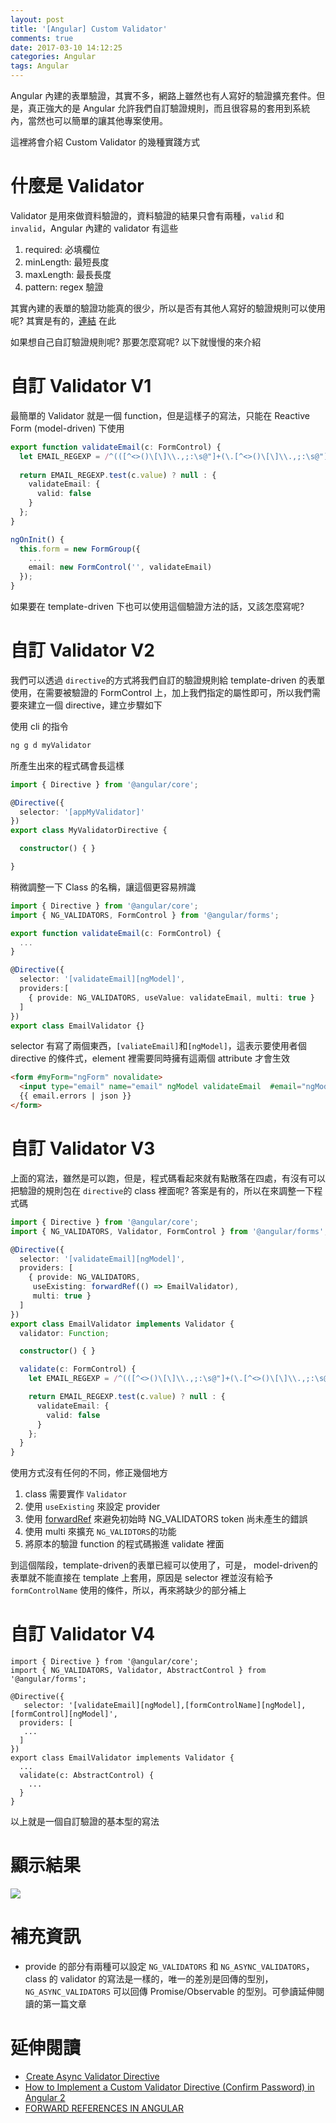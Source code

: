 ```yaml
---
layout: post
title: '[Angular] Custom Validator'
comments: true
date: 2017-03-10 14:12:25
categories: Angular
tags: Angular
---
```


Angular 內建的表單驗證，其實不多，網路上雖然也有人寫好的驗證擴充套件。但是，真正強大的是 Angular 允許我們自訂驗證規則，而且很容易的套用到系統內，當然也可以簡單的讓其他專案使用。

這裡將會介紹 Custom Validator 的幾種實踐方式

<!-- more -->

# 什麼是 Validator

Validator 是用來做資料驗證的，資料驗證的結果只會有兩種，`valid` 和 `invalid`，Angular 內建的 validator 有這些

1. required: 必填欄位
2. minLength: 最短長度
3. maxLength: 最長長度
4. pattern: regex 驗證

其實內建的表單的驗證功能真的很少，所以是否有其他人寫好的驗證規則可以使用呢? 其實是有的，[連結](https://github.com/yuyang041060120/ng2-validation) 在此

如果想自己自訂驗證規則呢? 那要怎麼寫呢? 以下就慢慢的來介紹

# 自訂 Validator V1

最簡單的 Validator 就是一個 function，但是這樣子的寫法，只能在 Reactive Form (model-driven) 下使用

```typescript
export function validateEmail(c: FormControl) {
  let EMAIL_REGEXP = /^(([^<>()\[\]\\.,;:\s@"]+(\.[^<>()\[\]\\.,;:\s@"]+)*)|(".+"))@((\[[0-9]{1,3}\.[0-9]{1,3}\.[0-9]{1,3}\.[0-9]{1,3}])|(([a-zA-Z\-0-9]+\.)+[a-zA-Z]{2,}))$/;
 
  return EMAIL_REGEXP.test(c.value) ? null : {
    validateEmail: {
      valid: false
    }
  };
}

ngOnInit() {
  this.form = new FormGroup({
    ...
    email: new FormControl('', validateEmail)
  });
}
```

如果要在 template-driven 下也可以使用這個驗證方法的話，又該怎麼寫呢?

# 自訂 Validator V2

我們可以透過 `directive`的方式將我們自訂的驗證規則給 template-driven 的表單使用，在需要被驗證的 FormControl 上，加上我們指定的屬性即可，所以我們需要來建立一個 directive，建立步驟如下

使用 cli 的指令

```typescript
ng g d myValidator
```

所產生出來的程式碼會長這樣

```typescript
import { Directive } from '@angular/core';

@Directive({
  selector: '[appMyValidator]'
})
export class MyValidatorDirective {

  constructor() { }

}	
```

稍微調整一下 Class 的名稱，讓這個更容易辨識

```typescript
import { Directive } from '@angular/core';
import { NG_VALIDATORS, FormControl } from '@angular/forms';

export function validateEmail(c: FormControl) {
  ...
}

@Directive({
  selector: '[validateEmail][ngModel]',
  providers:[
    { provide: NG_VALIDATORS, useValue: validateEmail, multi: true }
  ]
})
export class EmailValidator {}

```
selector 有寫了兩個東西，`[valiateEmail]`和`[ngModel]`，這表示要使用者個 directive 的條件式，element 裡需要同時擁有這兩個 attribute 才會生效

```html
<form #myForm="ngForm" novalidate>
  <input type="email" name="email" ngModel validateEmail  #email="ngModel">
  {{ email.errors | json }}
</form>
```

# 自訂 Validator V3

上面的寫法，雖然是可以跑，但是，程式碼看起來就有點散落在四處，有沒有可以把驗證的規則包在 `directive`的 class 裡面呢? 答案是有的，所以在來調整一下程式碼

```typescript
import { Directive } from '@angular/core';
import { NG_VALIDATORS, Validator, FormControl } from '@angular/forms';

@Directive({
  selector: '[validateEmail][ngModel]',
  providers: [
    { provide: NG_VALIDATORS, 
     useExisting: forwardRef(() => EmailValidator), 
     multi: true }
  ]
})
export class EmailValidator implements Validator {
  validator: Function;

  constructor() { }

  validate(c: FormControl) {
    let EMAIL_REGEXP = /^(([^<>()\[\]\\.,;:\s@"]+(\.[^<>()\[\]\\.,;:\s@"]+)*)|(".+"))@((\[[0-9]{1,3}\.[0-9]{1,3}\.[0-9]{1,3}\.[0-9]{1,3}])|(([a-zA-Z\-0-9]+\.)+[a-zA-Z]{2,}))$/;

    return EMAIL_REGEXP.test(c.value) ? null : {
      validateEmail: {
        valid: false
      }
    };
  }
}
```

使用方式沒有任何的不同，修正幾個地方

1.  class  需要實作 `Validator`
2.  使用 `useExisting` 來設定 provider
3.  使用 [forwardRef](https://angular.io/docs/ts/latest/api/core/index/forwardRef-function.html) 來避免初始時 NG_VALIDATORS token 尚未產生的錯誤
4.  使用 multi 來擴充 `NG_VALIDTORS`的功能
5.  將原本的驗證 function 的程式碼搬進  validate 裡面

到這個階段，template-driven的表單已經可以使用了，可是， model-driven的表單就不能直接在 template 上套用，原因是 selector 裡並沒有給予 `formControlName` 使用的條件，所以，再來將缺少的部分補上

# 自訂 Validator V4

```typescirpt
import { Directive } from '@angular/core';
import { NG_VALIDATORS, Validator, AbstractControl } from '@angular/forms';

@Directive({
   selector: '[validateEmail][ngModel],[formControlName][ngModel],[formControl][ngModel]',
  providers: [
   ...
  ]
})
export class EmailValidator implements Validator {
  ...
  validate(c: AbstractControl) {
    ...
  }
}
```

以上就是一個自訂驗證的基本型的寫法

# 顯示結果

![](https://content.screencast.com/users/chgc/folders/Snagit/media/42deda5a-1d4e-4159-b2ac-4111afdedab5/03.10.2017-23.05.GIF)



# 補充資訊

* provide 的部分有兩種可以設定 `NG_VALIDATORS` 和 `NG_ASYNC_VALIDATORS`，class 的 validator 的寫法是一樣的，唯一的差別是回傳的型別， `NG_ASYNC_VALIDATORS` 可以回傳 Promise/Observable 的型別。可參讀延伸閱讀的第一篇文章

# 延伸閱讀

* [ Create Async Validator Directive](https://netbasal.com/angular-2-forms-create-async-validator-directive-dd3fd026cb45#.kqtmuxumh)
* [How to Implement a Custom Validator Directive (Confirm Password) in Angular 2](https://scotch.io/tutorials/how-to-implement-a-custom-validator-directive-confirm-password-in-angular-2)
* [FORWARD REFERENCES IN ANGULAR](https://blog.thoughtram.io/angular/2016/03/14/custom-validators-in-angular-2.html)


